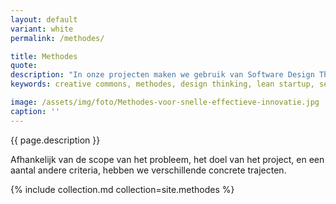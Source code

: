 ```yaml
---
layout: default
variant: white
permalink: /methodes/

title: Methodes
quote: 
description: "In onze projecten maken we gebruik van Software Design Thinking. Grofweg doorlopen we dezelfde fases: Discovery, Ideation, Development, implementatie, Delivery. Dat doen we _Human Centered_ en in co-creatie met de verschillende stakeholders."
keywords: creative commons, methodes, design thinking, lean startup, service design, government digital services, agile, innovatie, innovation, fixxx

image: /assets/img/foto/Methodes-voor-snelle-effectieve-innovatie.jpg
caption: ''
---
```

{{ page.description }}

Afhankelijk van de scope van het probleem, het doel van het project, en een aantal andere criteria, hebben we verschillende concrete trajecten.

{% include collection.md collection=site.methodes %}
